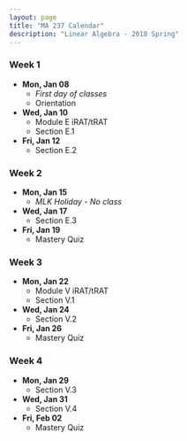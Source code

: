 ```yaml
---
layout: page
title: "MA 237 Calendar"
description: "Linear Algebra - 2018 Spring"
---
```


### Week 1

- **Mon, Jan 08**
    - *First day of classes*
    - Orientation
- **Wed, Jan 10**
    - Module E iRAT/tRAT
    - Section E.1
- **Fri, Jan 12**
    - Section E.2

### Week 2

- **Mon, Jan 15**
    - *MLK Holiday - No class*
- **Wed, Jan 17**
    - Section E.3
- **Fri, Jan 19**
    - Mastery Quiz

### Week 3

- **Mon, Jan 22**
    - Module V iRAT/tRAT
    - Section V.1
- **Wed, Jan 24**
    - Section V.2
- **Fri, Jan 26**
    - Mastery Quiz

### Week 4

- **Mon, Jan 29**
    - Section V.3
- **Wed, Jan 31**
    - Section V.4
- **Fri, Feb 02**
    - Mastery Quiz
